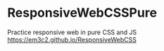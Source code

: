 # ResponsiveWebCSSPure
Practice responsive web in pure CSS and JS https://em3c2.github.io/ResponsiveWebCSS
